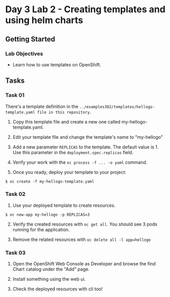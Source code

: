 # Day 3 Lab 2 - Creating templates and using helm charts

## Getting Started 

### Lab Objectives

-  Learn how to use templates on OpenShift.


## Tasks


### Task 01 

There's a template definition in the `../examples302/templates/hellogo-template.yaml file in this repository`.

1. Copy this template file and create a new one called my-hellogo-template.yaml.

2. Edit your template file and change the template's name to "my-hellogo"

3. Add a new parameter `REPLICAS` to the template. The default value is 1. Use this parameter in the `deployment.spec.replicas` field. 

4. Verify your work with the `oc process -f ... -o yaml` command.

5. Once you ready, deploy your template to your project:

```
$ oc create -f my-hellogo-template.yaml
```

### Task 02

1. Use your deployed template to create resources.

```
$ oc new-app my-hellogo -p REPLICAS=3
```

2. Verify the created resources with `oc get all`. You should see 3 pods running for the application.


3. Remove the related resources with `oc delete all -l app=hellogo`


### Task 03

1. Open the OpenShift Web Console as Developer and browse the find Chart catalog under the "Add" page.

2. Install something using the web ui. 

3. Check the deployed resources with cli too!

